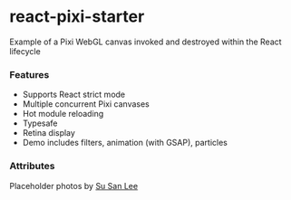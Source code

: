 # react-pixi-starter

Example of a Pixi WebGL canvas invoked and destroyed within the React lifecycle

### Features

- Supports React strict mode
- Multiple concurrent Pixi canvases
- Hot module reloading
- Typesafe
- Retina display
- Demo includes filters, animation (with GSAP), particles

### Attributes

Placeholder photos by [Su San Lee](https://unsplash.com/@blackodc?utm_content=creditCopyText&utm_medium=referral&utm_source=unsplash)
